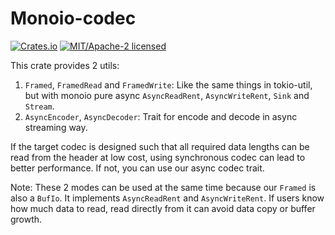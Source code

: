 # Monoio-codec

[![Crates.io][crates-badge]][crates-url]
[![MIT/Apache-2 licensed][license-badge]][license-url]

[crates-badge]: https://img.shields.io/crates/v/monoio-codec.svg
[crates-url]: https://crates.io/crates/monoio-codec
[license-badge]: https://img.shields.io/crates/l/monoio-codec.svg
[license-url]: LICENSE-MIT

This crate provides 2 utils:
1. `Framed`, `FramedRead` and `FramedWrite`: Like the same things in tokio-util, but with monoio pure async `AsyncReadRent`, `AsyncWriteRent`, `Sink` and `Stream`.
2. `AsyncEncoder`, `AsyncDecoder`: Trait for encode and decode in async streaming way.

If the target codec is designed such that all required data lengths can be read from the header at low cost, using synchronous codec can lead to better performance. If not, you can use our async codec trait.

Note: These 2 modes can be used at the same time because our `Framed` is also a `BufIo`. It implements `AsyncReadRent` and `AsyncWriteRent`. If users know how much data to read, read directly from it can avoid data copy or buffer growth.
